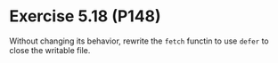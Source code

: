 # Exercise 5.18 (P148)

Without changing its behavior, rewrite the `fetch` functin to use `defer` to close the writable file.
